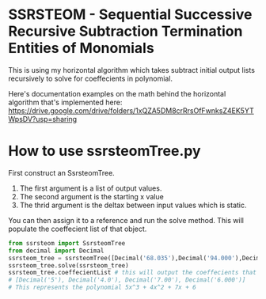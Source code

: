 ﻿# SSRSTEOM - Sequential Successive Recursive Subtraction Termination Entities of Monomials
 
 This is using my horizontal algorithm which takes subtract initial output lists recursively to solve for coeffecients in polynomial.
 
 Here's documentation examples on the math behind the horizontal algorithm that's implemented here: https://drive.google.com/drive/folders/1xQZA5DM8crRrsOfFwnksZ4EK5YTWpsDV?usp=sharing
 

# How to use ssrsteomTree.py

First construct an SsrsteomTree. 
1. The first argument is a list of output values.
2. The second argument is the starting x value
3. The thrid argument is the deltax between input values which is static.

You can then assign it to a reference and run the solve method.
This will populate the coeffecient list of that object.


```python
from ssrsteom import SsrsteomTree
from decimal import Decimal
ssrsteom_tree = ssrsteomTree([Decimal('68.035'),Decimal('94.000'),Decimal('126.625'),Decimal('166.720')], Decimal('1.9'),Decimal('.3'))
ssrsteom_tree.solve(ssrsteom_tree)
ssrsteom_tree.coeffecientList # this will output the coeffecients that hit the points above 
# [Decimal('5'), Decimal('4.0'), Decimal('7.00'), Decimal('6.000')]
# This represents the polynomial 5x^3 + 4x^2 + 7x + 6 
```
